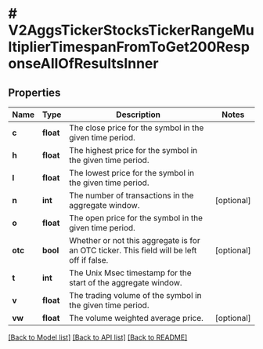 # # V2AggsTickerStocksTickerRangeMultiplierTimespanFromToGet200ResponseAllOfResultsInner

## Properties

Name | Type | Description | Notes
------------ | ------------- | ------------- | -------------
**c** | **float** | The close price for the symbol in the given time period. |
**h** | **float** | The highest price for the symbol in the given time period. |
**l** | **float** | The lowest price for the symbol in the given time period. |
**n** | **int** | The number of transactions in the aggregate window. | [optional]
**o** | **float** | The open price for the symbol in the given time period. |
**otc** | **bool** | Whether or not this aggregate is for an OTC ticker. This field will be left off if false. | [optional]
**t** | **int** | The Unix Msec timestamp for the start of the aggregate window. |
**v** | **float** | The trading volume of the symbol in the given time period. |
**vw** | **float** | The volume weighted average price. | [optional]

[[Back to Model list]](../../README.md#models) [[Back to API list]](../../README.md#endpoints) [[Back to README]](../../README.md)
